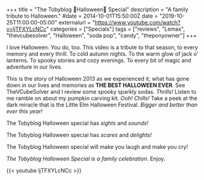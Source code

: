 +++
title = "The Tobyblog 🎃Halloween🎃 Special"
description = "A family tribute to Halloween."
#date = 2014-10-01T15:50:00Z
date = "2019-10-25T11:00:00-05:00"
externalurl = "https://www.youtube.com/watch?v=ljTFXYLcNCc"
categories = ["Specials"]
tags = ["reviews", "Lemax", "thevcubesolver", "Halloween", "soda pop", "candy", "theponyowner"]
+++

I love Halloween. You do, too. This video is a tribute to that season, to every memory and every thrill. To cold autumn nights. To the warm glow of jack o' lanterns. To spooky stories and cozy evenings. To every bit of magic and adventure in our lives. 

This is the story of Halloween 2013 as we experienced it; what has gone down in our lives and memories as **THE BEST HALLOWEEN EVER**. See TheVCubeSolver and I review some spooky sparkly sodas. *Thrills!* Listen to me ramble on about my pumpkin carving kit. *Ooh! Chills!* Take a peek at the dark miracle that is the Little Elm Halloween Festival. *Bigger and better than ever this year!*

The Tobyblog Halloween special has *sights* and *sounds!* 

The Tobyblog Halloween special has *scares* and *delights!* 

The Tobyblog Halloween special will make you laugh and make you cry!  

*The Tobyblog Halloween Special is a family celebration.* Enjoy.

{{< youtube ljTFXYLcNCc >}}
